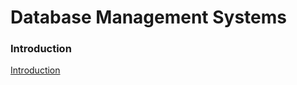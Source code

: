 # Database Management Systems

### Introduction

<a href="https://github.com/SourabhMulay/Database-Management-System/blob/main/Nptel/Introduction%20to%20DBMS.md">Introduction</a>
